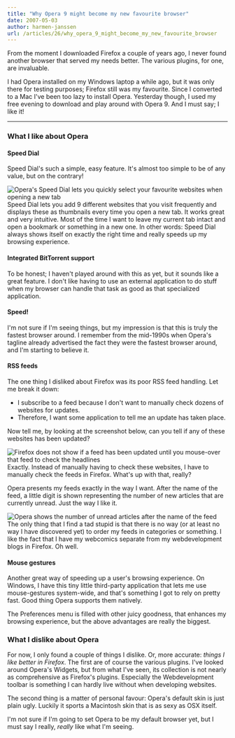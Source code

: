 ```yaml
---
title: "Why Opera 9 might become my new favourite browser"
date: 2007-05-03
author: harmen-janssen
url: /articles/26/why_opera_9_might_become_my_new_favourite_browser
---
```


<p>From the moment I downloaded Firefox a couple of years ago, I never found another browser that served my needs better. The various plugins, 
for one, are invaluable.</p>
<p>I had Opera installed on my Windows laptop a while ago, 
but it was only there for testing purposes; Firefox still was my favourite. Since I converted to a Mac I've been too lazy to install Opera. 
Yesterday though, I used my free evening to download and play around with Opera 9. And I must say; I like it!</p>

---

### What I like about Opera

#### Speed Dial

Speed Dial's such a simple, easy feature. It's almost too simple to be of any value, but on the contrary!

![Opera's Speed Dial lets you quickly select your favourite websites when 
opening a new tab](https://www.whatstyle.net/examples/opera_sd.jpg)Speed Dial lets you add 9 different websites that you visit frequently and displays these as thumbnails every time you open a new tab. It works great and very intuitive. Most of the time I want to leave my current tab intact and open a bookmark or something in a new one. In other words: Speed Dial always shows itself on exactly the right time and really speeds up my browsing experience.

#### Integrated BitTorrent support

To be honest; I haven't played around with this as yet, but it sounds like a great feature. I don't like having to use an external application to do stuff when my browser can handle that task as good as that specialized application.

#### Speed!

I'm not sure if I'm seeing things, but my impression is that this is truly the fastest browser around. I remember from the mid-1990s when Opera's tagline already advertised the fact they were the fastest browser around, and I'm starting to believe it.

#### RSS feeds

The one thing I disliked about Firefox was its poor RSS feed handling. Let me break it down:

- I subscribe to a feed because I don't want to manually check dozens of websites for updates.
- Therefore, I want some application to tell me an update has taken place.

Now tell me, by looking at the screenshot below, can you tell if any of these websites has been updated?

![Firefox does not show if a feed has been updated until you mouse-over that feed 
to check the headlines](https://www.whatstyle.net/examples/firefox_rss.jpg)Exactly. Instead of manually having to check these websites, I have to manually check the feeds in Firefox. What's up with that, really?

Opera presents my feeds exactly in the way I want. After the name of the feed, a little digit is shown representing the number of new articles that are currently unread. Just the way I like it.

![Opera shows the number of unread articles after the name of the feed](https://www.whatstyle.net/examples/opera_rss.jpg)The only thing that I find a tad stupid is that there is no way (or at least no way I have discovered yet) to order my feeds in categories or something. I like the fact that I have my webcomics separate from my webdevelopment blogs in Firefox. Oh well.

#### Mouse gestures

Another great way of speeding up a user's browsing experience. On Windows, I have this tiny little third-party application that lets me use mouse-gestures system-wide, and that's something I got to rely on pretty fast. Good thing Opera supports them natively.

The Preferences menu is filled with other juicy goodness, that enhances my browsing experience, but the above advantages are really the biggest.

### What I dislike about Opera

For now, I only found a couple of things I dislike. Or, more accurate: _things I like better in Firefox_. The first are of course the various plugins. I've looked around Opera's Widgets, but from what I've seen, its collection is not nearly as comprehensive as Firefox's plugins. Especially the Webdevelopment toolbar is something I can hardly live without when developing websites.

The second thing is a matter of personal favour: Opera's default skin is just plain ugly. Luckily it sports a Macintosh skin that is as sexy as OSX itself.

I'm not sure if I'm going to set Opera to be my default browser yet, but I must say I really, _really_ like what I'm seeing.
